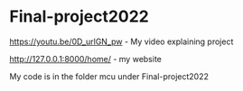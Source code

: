 # Final-project2022
https://youtu.be/0D_urlGN_pw - My video explaining project


http://127.0.0.1:8000/home/ - my website

My code is in the folder mcu under Final-project2022

